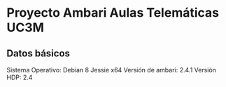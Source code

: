 # Proyecto Ambari Aulas Telemáticas UC3M

## Datos básicos

Sistema Operativo: Debian 8 Jessie x64
Versión de ambari: 2.4.1
Versión HDP: 2.4
